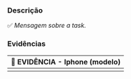 ### Descrição 
✅ _Mensagem sobre a task._


### Evidências
| 📱  EVIDÊNCIA  - Iphone (modelo) |
| :------------------------------: |
| <kbd></kbd>|
